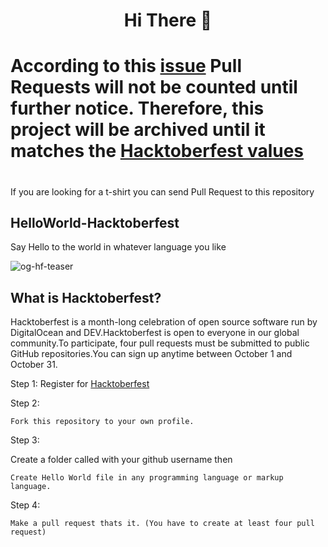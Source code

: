 <h1 align="center"> Hi There 👋 </h1>

# According to this [issue](https://github.com/ghost1372/HelloWorld-Hacktoberfest/issues/266) Pull Requests will not be counted until further notice. Therefore, this project will be archived until it matches the [Hacktoberfest values](https://hacktoberfest.digitalocean.com/details)

# 
If you are looking for a t-shirt you can send Pull Request to this repository

## HelloWorld-Hacktoberfest
Say Hello to the world in whatever language you like

![og-hf-teaser](https://user-images.githubusercontent.com/9213496/90538622-0bf16400-e194-11ea-8f4d-774fef43af3f.png)


## What is Hacktoberfest?
Hacktoberfest is a month-long celebration of open source software run by DigitalOcean and DEV.Hacktoberfest is open to everyone in our global community.To participate, four pull requests must be submitted to public GitHub repositories.You can sign up anytime between October 1 and October 31.

Step 1:
Register for [Hacktoberfest](https://hacktoberfest.digitalocean.com/)

Step 2:

`Fork this repository to your own profile.`

Step 3:

Create a folder called with your github username then

`Create Hello World file in any programming language or markup language.`

Step 4:

`Make a pull request thats it. (You have to create at least four pull request)`


